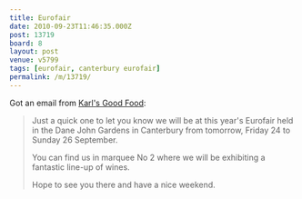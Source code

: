 ```yaml
---
title: Eurofair
date: 2010-09-23T11:46:35.000Z
post: 13719
board: 8
layout: post
venue: v5799
tags: [eurofair, canterbury eurofair]
permalink: /m/13719/
---
```

Got an email from <a href="/wiki/karl+s+good+food">Karl's Good Food</a>:

<blockquote>Just a quick one to let you know we will be at this year's Eurofair held in the Dane John Gardens in Canterbury from tomorrow, Friday 24 to Sunday 26 September.

You can find us in marquee No 2 where we will be exhibiting a fantastic line-up of wines.

Hope to see you there and have a nice weekend. </blockquote>
